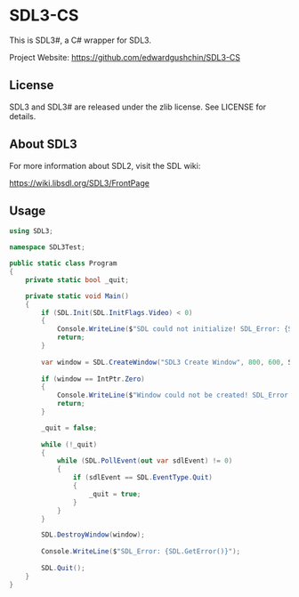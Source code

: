 # SDL3-CS
This is SDL3#, a C# wrapper for SDL3.

Project Website: https://github.com/edwardgushchin/SDL3-CS

## License

SDL3 and SDL3# are released under the zlib license. See LICENSE for details.

## About SDL3

For more information about SDL2, visit the SDL wiki:

https://wiki.libsdl.org/SDL3/FrontPage

## Usage

```C#
using SDL3;

namespace SDL3Test;

public static class Program
{
    private static bool _quit;

    private static void Main()
    {
        if (SDL.Init(SDL.InitFlags.Video) < 0)
        {
            Console.WriteLine($"SDL could not initialize! SDL_Error: {SDL.GetError()}");
            return;
        }
        
        var window = SDL.CreateWindow("SDL3 Create Window", 800, 600, SDL.WindowFlags.Transparent);
        
        if (window == IntPtr.Zero)
        {
            Console.WriteLine($"Window could not be created! SDL_Error: {SDL.GetError()}");
            return;
        }

        _quit = false;
        
        while (!_quit)
        {
            while (SDL.PollEvent(out var sdlEvent) != 0)
            {
                if (sdlEvent == SDL.EventType.Quit)
                {
                    _quit = true;
                }
            }
        }

        SDL.DestroyWindow(window);
        
        Console.WriteLine($"SDL_Error: {SDL.GetError()}");
        
        SDL.Quit();
    }
}
```